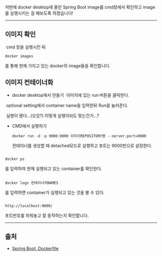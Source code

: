 <p>저번에 docker desktop에 올린 Spring Boot image를 cmd창에서 확인하고 image를 실행시키는 걸 해보도록 하겠습니다!</p>
<hr />
<h2 id="이미지-확인">이미지 확인</h2>
<p><img alt="" src="https://velog.velcdn.com/images/ju_hyanghyang/post/f1ec7b94-83c3-43ff-8a75-b1f2a89c98d5/image.png" />
cmd 창을 실행시킨 뒤</p>
<pre><code>docker images</code></pre><p>를 통해 현재 가지고 있는 docker의 image들을 확인합니다.</p>
<h2 id="이미지-컨테이너화">이미지 컨테이너화</h2>
<ul>
<li>docker desktop에서 만들기
<img alt="" src="https://velog.velcdn.com/images/ju_hyanghyang/post/81ea9eee-f46c-4433-86ff-17326ad91f2c/image.png" />
이미지에 있는 run 버튼을 클릭한다.</li>
</ul>
<p><img alt="" src="https://velog.velcdn.com/images/ju_hyanghyang/post/76fefea5-4c19-4417-905a-d0fe2d2e3ddf/image.png" />
optional setting에서 container name을 입력한뒤 Run을 눌러준다.</p>
<p><img alt="" src="https://velog.velcdn.com/images/ju_hyanghyang/post/3f2bb0ff-2f95-4cee-ac7e-e4d30655d7dd/image.png" />
실행이 됐다...(오잉?)
이렇게 실행이되도 맞는건가...?</p>
<ul>
<li>CMD에서 실행하기
<img alt="" src="https://velog.velcdn.com/images/ju_hyanghyang/post/5ef345fc-21cb-45f0-b41e-f712525254b1/image.png" /><pre><code>docker run -d -p 9000:9000 이미지REPOSITORY명 --server.port=9000</code></pre>컨테이너를 생성할 때 detached모드로 실행하고 포트는 9000번으로 설정한다.</li>
</ul>
<p><img alt="" src="https://velog.velcdn.com/images/ju_hyanghyang/post/f3f5a92d-690e-4ce7-acdb-81f3e2482db6/image.png" /></p>
<pre><code>docker ps</code></pre><p>를 입력하여 현재 실행되고 있는 container를 확인한다.</p>
<p><img alt="" src="https://velog.velcdn.com/images/ju_hyanghyang/post/54d7212a-4ec9-48a8-89a3-44c76f794aa7/image.png" /></p>
<pre><code>docker logs 컨테이너의NAMES</code></pre><p>를 입력하면 container가 실행되고 있는 것을 볼 수 있다.</p>
<p><img alt="" src="https://velog.velcdn.com/images/ju_hyanghyang/post/6dd5ff1e-63d2-4e49-b2a9-e93b5476c61c/image.png" /></p>
<pre><code>http://localhost:9000/</code></pre><p>포트번호를 띄워놓고 잘 동작하는지 확인합니다.</p>
<hr />
<h2 id="출처">출처</h2>
<ul>
<li><a href="https://angrypig123.github.io/posts/docker(6)/">Spring Boot, Dockerfile</a></li>
</ul>